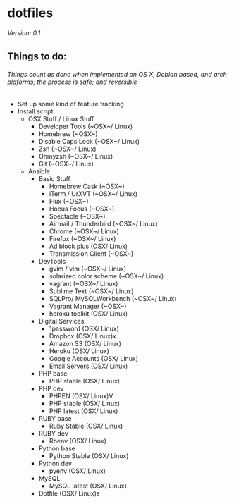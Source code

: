 # dotfiles #
###### Version:    0.1 ######

## Things to do: ##

###### Things count as done when implemented on OS X, Debian based, and arch plaforms; the process is safe; and reversible ######

- Set up some kind of feature tracking
- Install script
    - OSX Stuff / Linux Stuff
        - Developer Tools (~OSX~/ Linux)
        - Homebrew (~OSX~)
        - Disable Caps Lock (~OSX~/ Linux)
        - Zsh (~OSX~/ Linux)
        - Ohmyzsh (~OSX~/ Linux)
        - Git (~OSX~/ Linux)
    - Ansible
        - Basic Stuff
            - Homebrew Cask (~OSX~)
            - iTerm / UrXVT (~OSX~/ Linux)
            - Flux (~OSX~)
            - Hocus Focus (~OSX~)
            - Spectacle (~OSX~)
            - Airmail / Thunderbird (~OSX~/ Linux)
            - Chrome (~OSX~/ Linux)
            - Firefox (~OSX~/ Linux)
            - Ad block plus (OSX/ Linux)
            - Transmission Client (~OSX~)
        - DevTools
            - gvim / vim (~OSX~/ Linux)
            - solarized color scheme (~OSX~/ Linux)
            - vagrant  (~OSX~/ Linux)
            - Sublime Text (~OSX~/ Linux)
            - SQLPro/ MySQLWorkbench (~OSX~/ Linux)
            - Vagrant Manager (~OSX~)
            - heroku toolkit (OSX/ Linux)
        - Digital Services
            - 1password (OSX/ Linux)
            - Dropbox (OSX/ Linux)x
            - Amazon S3 (OSX/ Linux)
            - Heroku (OSX/ Linux)
            - Google Accounts (OSX/ Linux)
            - Email Servers (OSX/ Linux)
        - PHP base
            - PHP stable (OSX/ Linux)
        - PHP dev
            - PHPEN (OSX/ Linux)V
            - PHP stable (OSX/ Linux)
            - PHP latest (OSX/ Linux)
        - RUBY base
            - Ruby Stable (OSX/ Linux)
        - RUBY dev
            - Rbenv (OSX/ Linux)
        - Python base
            - Python Stable (OSX/ Linux)
        - Python dev
            - pyenv (OSX/ Linux)
        - MySQL
            - MySQL latest (OSX/ Linux)
        - Dotfile (OSX/ Linux)s
